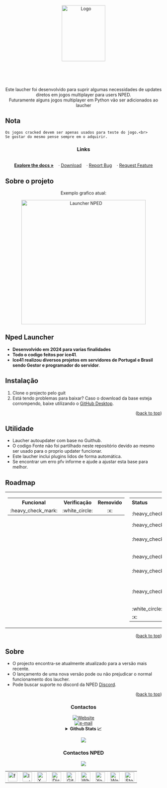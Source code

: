 <!-- Improved compatibility of back to top link: See: https://github.com/othneildrew/Best-README-Template/pull/73 -->
<a name="readme-top"></a>
<!--
*** Thanks for checking out the Best-README-Template. If you have a suggestion
*** that would make this better, please fork the repo and create a pull request
*** or simply open an issue with the tag "enhancement".
*** Don't forget to give the project a star!
*** Thanks again! Now go create something AMAZING! :D
-->



<!-- PROJECT SHIELDS -->
<!--
*** I'm using markdown "reference style" links for readability.
*** Reference links are enclosed in brackets [ ] instead of parentheses ( ).
*** See the bottom of this document for the declaration of the reference variables
*** for contributors-url, forks-url, etc. This is an optional, concise syntax you may use.
*** https://www.markdownguide.org/basic-syntax/#reference-style-links
-->


<!-- PROJECT LOGO -->
<br />
<div align="center">
  <a href="https://github.com/ice41/updater">
    <img src="https://cdn.discordapp.com/attachments/1074126570920345740/1243687894552674437/NPEDLOGO2023-sem_fundo2.1.png?ex=6724009c&is=6722af1c&hm=f9a1471bf54f0e13dd3d9413c453c08d513d02c367824895c9085bab21c2d246&" alt="Logo" width="140" height="180">
  </a>
<br />
<br />
<img src="https://img.shields.io/github/downloads/ice41/updater/total" alt=""/>
<img src="https://img.shields.io/github/languages/count/ice41/updater" alt=""/>
<img src="https://img.shields.io/github/languages/top/ice41/updater?color=yellow" alt=""/>
<img src="https://img.shields.io/bitbucket/issues/ice41/updater" alt=""/>
<img src="https://img.shields.io/github/forks/ice41/updater?style=social" alt=""/>
<img src="https://img.shields.io/github/stars/ice41/updater?style=social" alt=""/>
</div>
  



<br />
<br />
 <p align="center">
Este laucher foi desenvolvido para suprir algumas necessidades de updates diretos em jogos multiplayer para users NPED.
<br />
Futuramente alguns jogos multiplayer em Python vão ser adicionados ao laucher
<br />
</p>
    
## Nota

    Os jogos cracked devem ser apenas usados para teste do jogo.<br>
    Se gostar do mesmo pense sempre em o adquirir.
<div align="center">
  <p align="center">
    <h3 align="center">Links </h3>
      <br />
      <a href="https://github.com/ice41/updater/wiki"><strong>Explore the docs »</strong></a>&nbsp;&nbsp;&nbsp;
      ·
      <a href="https://github.com/ice41/updater/releases/download/0.0.26/nped-0.0.26.zip">Download</a>&nbsp;&nbsp;&nbsp;
      ·
      <a href="https://github.com/ice41/updater/issues">Report Bug</a>&nbsp;&nbsp;&nbsp;
      ·
      <a href="https://github.com/ice41/updater/issues">Request Feature</a>
  </p>
</div>

<!-- ABOUT THE PROJECT -->
##  Sobre o projeto

 <p align="center"> Exemplo grafico atual:</p>
 <div align="center">
  <a href="https://i.imgur.com/9hpBM1h.png">
    <img src="https://i.imgur.com/9hpBM1h.png" height="400" width="400" alt="Launcher NPED" title="Launcher NPED">
  </a>
</div>

##  Nped Launcher

- **Desenvolvido em 2024 para varias finalidades**
- **Todo o codigo feitos por ice41**.
- **Ice41 realizou diversos projetos em servidores de Portugal e Brasil sendo Gestor e programador do servidor**.

##  Instalação

1. Clone o projecto pelo guit
2. Está tendo problemas para baixar?
Caso o download da base esteja corrompendo, baixe utilizando o [GitHub Desktop](https://desktop.github.com).

<p align="right">(<a href="#readme-top">back to top</a>)</p>



<!-- USAGE EXAMPLES -->
##  Utilidade

- Laucher autoupdater com base no Guithub.
- O codigo Fonte não foi partilhado neste repositório devido ao mesmo ser usado para o proprio updater funcionar.
- Este laucher inclui plugins lidos de forma automática.
- Se encontrar um erro pfv informe e ajude a ajustar esta base para melhor.


<!-- ROADMAP -->
## Roadmap

<div align="center">
  <table style="width: 100%;">
    <tr>
      <td style="width: 50%; vertical-align: top;">
        <!-- Tabela da esquerda -->
        <table style="width: 100%; text-align: center;">
          <tr>
            <th>Funcional</th>
            <th>Verificação</th>
            <th>Removido</th>
          </tr>
          <tr>
            <td>:heavy_check_mark:</td>
            <td>:white_circle:</td>
            <td>:x:</td>
          </tr>
        </table>
      </td>
      <td style="width: 50%; vertical-align: top;">
        <!-- Tabela da direita -->
        <table style="width: 100%; text-align: left;">
          <tr>
            <th>Status</th>
            <th>Descrição</th>
          </tr>
          <tr>
            <td>:heavy_check_mark:</td>
            <td>Interface Gráfica</td>
          </tr>
          <tr>
            <td>:heavy_check_mark:</td>
            <td>Autoupdate</td>
          </tr>
          <tr>
            <td>:heavy_check_mark:</td>
            <td>Download de jogos Crackeds</td>
          </tr>
          <tr>
            <td>:heavy_check_mark:</td>
            <td>Criação de pastas</td>
          </tr>
          <tr>
            <td>:heavy_check_mark:</td>
            <td>Sistema de notícias</td>
          </tr>
          <tr>
            <td>:heavy_check_mark:</td>
            <td>Sistema de verificação de ficheiros</td>
          </tr>
          <tr>
            <td>:white_circle:</td>
            <td>Sistema ...</td>
          </tr>
          <tr>
            <td>:x:</td>
            <td>Sistema2 ...</td>
          </tr>
        </table>
      </td>
    </tr>
  </table>
</div>





<p align="right">(<a href="#readme-top">back to top</a>)</p>



<!-- CONTRIBUTING -->
## Sobre
- O projecto encontra-se atualmente atualizado para a versão mais recente.
- O lançamento de uma nova versão pode ou não prejudicar o normal funcionamento dos laucher.
- Pode buscar suporte no discord da NPED [Discord](https://discord.gg/CxTTt5F6Gj).

<p align="right">(<a href="#readme-top">back to top</a>)</p>



<!-- CONTACT -->

<h3 align="center"> Contactos </h3>

<div id="ice41" align="center">
    
  <a href="https://ice41.pt">
    <img alt="Website" src="https://img.shields.io/badge/website-ice41-yellow">
  </a>
  <br>
  <a href="mailto:ice41pt@gmail.com">
    <img alt="e-mail" src="https://img.shields.io/badge/Contacto_de_Email-2A3BE8">
  </a>
</div>

<details align="center">
  <summary><b>Github Stats 📈</b></summary>
  
![Anurag's GitHub stats](https://github-readme-stats.vercel.app/api?username=ice41&show_icons=true&theme=dark)&nbsp;&nbsp;&nbsp;<a href="https://git.io/streak-stats"><img src="https://streak-stats.demolab.com?user=ice41&theme=dark&hide_border=true&locale=pt_BR&date_format=j%20M%5B%20Y%5D" alt="GitHub Streak" /></a>

</details>
<p align="center">
  <a href="https://discord.com/users/261642084463804416/"><img src="https://discord.c99.nl/widget/theme-1/261642084463804416.png" /></a><br>
</p>




<h3 align="center"> Contactos NPED </h3>
<div id="nped" align="center">
  <a href="https://discord.gg/CxTTt5F6Gj"><img src="https://discord.com/api/guilds/1074111566217220176/widget.png?style=banner2"></a>
<br>
</div>

  <div align="center">
    <table border="-10" style="border-collapse: collapse; border: none;">
      <tr>
        <td><a href="https://www.facebook.com/nped.pt.official/"><img src="https://i.imgur.com/jrIFEX1.png" height="30" width="30" alt="facebook NPED" title="Facebook NPED"></a></td>
        <td><a href="https://www.instagram.com/nped.pt/"><img src="https://i.imgur.com/aNF8H7x.png" height="30" width="30" alt="Instagram NPED" title="Instagram NPED"></a></td>
        <td><a href="#"><img src="https://i.imgur.com/MPYqzXV.png" height="30" width="30" alt="X NPED" title="X NPED"></a></td>
        <td><a href="https://discord.gg/CxTTt5F6Gj"><img src="https://i.imgur.com/tn4xcXv.png" height="30" width="30" alt="Discord Nped" title="Discord Nped"></a></td>
        <td><a href="https://github.com/npedpt"><img src="https://i.imgur.com/tc6JSoR.png" height="30" width="30" alt="Github Nped" title="Github Nped"></a></td>
        <td><a href="https://whatsapp.com/channel/0029VaKsOhhKLaHjpiVDHY3q"><img src="https://i.imgur.com/Qx9VA8Y.png" height="30" width="30" alt="Whatsapp Group NPED" title="Whatsapp Group NPED"></a></td>
        <td><a href="#"><img src="https://i.imgur.com/l8vUn0y.png" height="30" width="30" alt="Youtube" title="Youtube NPED"></a></td>
        <td><a href="https://nped.pt"><img src="https://i.imgur.com/7AbqJU4.png" height="30" width="30" alt="WebPage NPED" title="WebPage NPED"></a></td>
        <td><a href="https://steamcommunity.com/groups/Nped"><img src="https://i.imgur.com/ztzOF0u.png" height="30" width="30" alt="Steam Group NPED" title="Steam Group NPED"></a></td>
      </tr>
    </table>
  </div>
